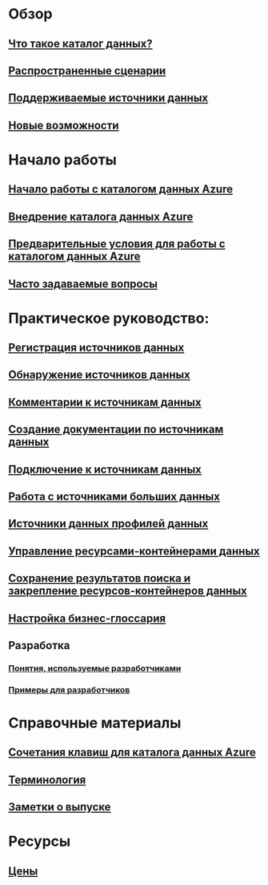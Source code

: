 # Обзор
## [Что такое каталог данных?](data-catalog-what-is-data-catalog.md)
## [Распространенные сценарии](data-catalog-common-scenarios.md)
## [Поддерживаемые источники данных](data-catalog-dsr.md)
## [Новые возможности](data-catalog-whats-new.md)

# Начало работы
## [Начало работы с каталогом данных Azure](data-catalog-get-started.md)
## [Внедрение каталога данных Azure](data-catalog-adopting-data-catalog.md)
## [Предварительные условия для работы с каталогом данных Azure](data-catalog-prerequisites.md)
## [Часто задаваемые вопросы](data-catalog-frequently-asked-questions.md)

# Практическое руководство:
## [Регистрация источников данных](data-catalog-how-to-register.md)
## [Обнаружение источников данных](data-catalog-how-to-discover.md)
## [Комментарии к источникам данных](data-catalog-how-to-annotate.md)
## [Создание документации по источникам данных](data-catalog-how-to-documentation.md)
## [Подключение к источникам данных](data-catalog-how-to-connect.md)
## [Работа с источниками больших данных](data-catalog-how-to-big-data.md)
## [Источники данных профилей данных](data-catalog-how-to-data-profile.md)
## [Управление ресурсами-контейнерами данных](data-catalog-how-to-manage.md)
## [Сохранение результатов поиска и закрепление ресурсов-контейнеров данных](data-catalog-how-to-save-pin.md)
## [Настройка бизнес-глоссария](data-catalog-how-to-business-glossary.md)

## Разработка
### [Понятия, используемые разработчиками](data-catalog-developer-concepts.md)
### [Примеры для разработчиков](data-catalog-samples.md)

# Справочные материалы
## [Сочетания клавиш для каталога данных Azure](data-catalog-keyboard-shortcuts.md)
## [Терминология](data-catalog-terminology.md)
## [Заметки о выпуске](data-catalog-release-notes.md)

# Ресурсы
## [Цены](https://azure.microsoft.com/pricing/details/data-catalog/)

<!--HONumber=Nov16_HO2-->


